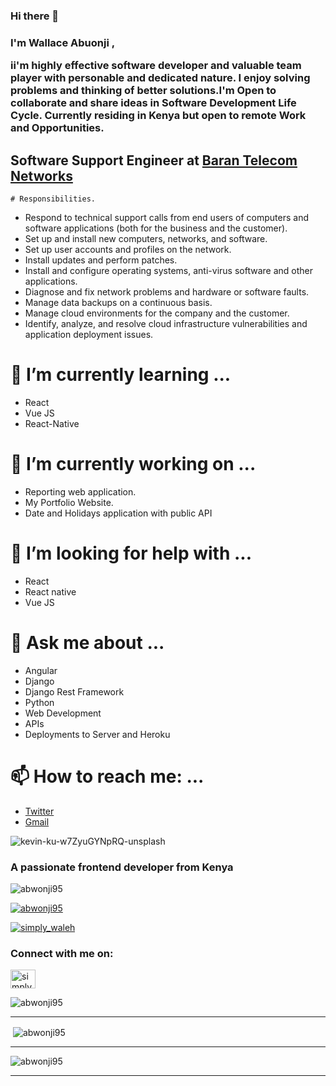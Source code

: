 ### Hi there 👋  ###
<h3 align="left">
I'm   Wallace Abuonji   ,

ii'm highly effective software developer and valuable team player with personable and dedicated nature.
I enjoy solving problems and thinking of better solutions.I'm Open to collaborate and share ideas in Software Development Life Cycle.
Currently residing in Kenya but open to remote Work and Opportunities. </h3>


## Software Support Engineer at  [Baran Telecom Networks](https://btn-solutions.co.ke)

    # Responsibilities.

* Respond to technical support calls from end users of computers and
  software applications (both for the business and the customer).
*  Set up and install new computers, networks, and software.
* Set up user accounts and profiles on the network.
* Install updates and perform patches.
* Install and configure operating systems, anti-virus software and other
  applications.
* Diagnose and fix network problems and hardware or software faults.
* Manage data backups on a continuous basis.
* Manage cloud environments for the company and the customer.
* Identify, analyze, and resolve cloud infrastructure vulnerabilities and
application deployment issues.



#  🌱 I’m currently learning ...

* React   
* Vue JS
* React-Native

# 🔭 I’m currently working on ...

* Reporting web application.
* My  Portfolio Website.
* Date and Holidays application with public API



# 🤔 I’m looking for help with ...

* React
* React native
* Vue JS

# 💬 Ask me about ...
* Angular
* Django 
* Django Rest Framework
* Python
* Web Development
* APIs
* Deployments to Server and Heroku


# 📫 How to reach me: ...
* [Twitter](https://twitter.com/simply_waleh)
* [Gmail](abwonji95@gmail.com)


![kevin-ku-w7ZyuGYNpRQ-unsplash](https://user-images.githubusercontent.com/42781662/176272543-326cec75-4b73-4937-a0d9-bc133dfa59bc.jpg)



<!--
**abwonji95/abwonji95** is a ✨ _special_ ✨ repository because its `README.md` (this file) appears on your GitHub profile.

Here are some ideas to get you started:



- 👯 I’m looking to collaborate on ...



- 😄 Pronouns: ...
He
- ⚡ Fun fact: ...
-->
<h3 align="left">A passionate frontend developer from Kenya</h3>

<p align="left"> <img src="https://komarev.com/ghpvc/?username=abwonji95&label=Profile%20views&color=0e75b6&style=flat" alt="abwonji95" /> </p>

<p align="left"> <a href="https://github.com/ryo-ma/github-profile-trophy"><img src="https://github-profile-trophy.vercel.app/?username=abwonji95" alt="abwonji95" /></a> </p>

<p align="left"> <a href="https://twitter.com/simply_waleh" target="blank"><img src="https://img.shields.io/twitter/follow/simply_waleh?logo=twitter&style=for-the-badge" alt="simply_waleh" /></a> </p>

<h3 align="left">Connect with me on:</h3>
<p align="left">
  
  
  
<a href="https://twitter.com/simply_waleh" target="blank"><img align="center" src="https://raw.githubusercontent.com/rahuldkjain/github-profile-readme-generator/master/src/images/icons/Social/twitter.svg" alt="simply_waleh" height="30" width="40" /></a>
</p>





<p><img align="center" src="https://github-readme-stats.vercel.app/api/top-langs?username=abwonji95&show_icons=true&locale=en&layout=compact" alt="abwonji95" /></p>

---

<p>&nbsp;<img align="center" src="https://github-readme-stats.vercel.app/api?username=abwonji95&show_icons=true&locale=en" alt="abwonji95" /></p>

---


<p><img align="center" src="https://github-readme-streak-stats.herokuapp.com/?user=abwonji95&" alt="abwonji95" /></p>


---

